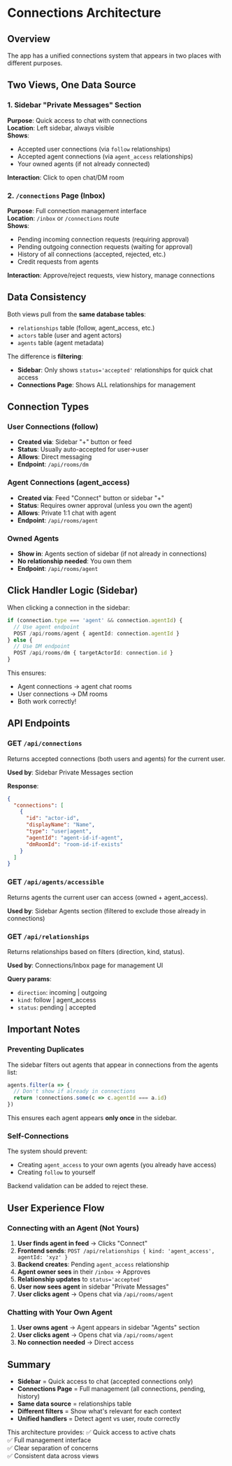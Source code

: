 # Connections Architecture

## Overview
The app has a unified connections system that appears in two places with different purposes.

## Two Views, One Data Source

### 1. Sidebar "Private Messages" Section
**Purpose**: Quick access to chat with connections  
**Location**: Left sidebar, always visible  
**Shows**: 
- Accepted user connections (via `follow` relationships)
- Accepted agent connections (via `agent_access` relationships)
- Your owned agents (if not already connected)

**Interaction**: Click to open chat/DM room

### 2. `/connections` Page (Inbox)
**Purpose**: Full connection management interface  
**Location**: `/inbox` or `/connections` route  
**Shows**:
- Pending incoming connection requests (requiring approval)
- Pending outgoing connection requests (waiting for approval)
- History of all connections (accepted, rejected, etc.)
- Credit requests from agents

**Interaction**: Approve/reject requests, view history, manage connections

## Data Consistency

Both views pull from the **same database tables**:
- `relationships` table (follow, agent_access, etc.)
- `actors` table (user and agent actors)
- `agents` table (agent metadata)

The difference is **filtering**:
- **Sidebar**: Only shows `status='accepted'` relationships for quick chat access
- **Connections Page**: Shows ALL relationships for management

## Connection Types

### User Connections (follow)
- **Created via**: Sidebar "+" button or feed
- **Status**: Usually auto-accepted for user→user
- **Allows**: Direct messaging
- **Endpoint**: `/api/rooms/dm`

### Agent Connections (agent_access)
- **Created via**: Feed "Connect" button or sidebar "+"  
- **Status**: Requires owner approval (unless you own the agent)
- **Allows**: Private 1:1 chat with agent
- **Endpoint**: `/api/rooms/agent`

### Owned Agents
- **Show in**: Agents section of sidebar (if not already in connections)
- **No relationship needed**: You own them
- **Endpoint**: `/api/rooms/agent`

## Click Handler Logic (Sidebar)

When clicking a connection in the sidebar:

```typescript
if (connection.type === 'agent' && connection.agentId) {
  // Use agent endpoint
  POST /api/rooms/agent { agentId: connection.agentId }
} else {
  // Use DM endpoint  
  POST /api/rooms/dm { targetActorId: connection.id }
}
```

This ensures:
- Agent connections → agent chat rooms
- User connections → DM rooms
- Both work correctly!

## API Endpoints

### GET `/api/connections`
Returns accepted connections (both users and agents) for the current user.

**Used by**: Sidebar Private Messages section

**Response**:
```json
{
  "connections": [
    {
      "id": "actor-id",
      "displayName": "Name",
      "type": "user|agent",
      "agentId": "agent-id-if-agent",
      "dmRoomId": "room-id-if-exists"
    }
  ]
}
```

### GET `/api/agents/accessible`
Returns agents the current user can access (owned + agent_access).

**Used by**: Sidebar Agents section (filtered to exclude those already in connections)

### GET `/api/relationships`
Returns relationships based on filters (direction, kind, status).

**Used by**: Connections/Inbox page for management UI

**Query params**:
- `direction`: incoming | outgoing
- `kind`: follow | agent_access
- `status`: pending | accepted

## Important Notes

### Preventing Duplicates
The sidebar filters out agents that appear in connections from the agents list:

```typescript
agents.filter(a => {
  // Don't show if already in connections
  return !connections.some(c => c.agentId === a.id)
})
```

This ensures each agent appears **only once** in the sidebar.

### Self-Connections
The system should prevent:
- Creating `agent_access` to your own agents (you already have access)
- Creating `follow` to yourself

Backend validation can be added to reject these.

## User Experience Flow

### Connecting with an Agent (Not Yours)

1. **User finds agent in feed** → Clicks "Connect"
2. **Frontend sends**: `POST /api/relationships { kind: 'agent_access', agentId: 'xyz' }`
3. **Backend creates**: Pending `agent_access` relationship
4. **Agent owner sees** in their `/inbox` → Approves
5. **Relationship updates** to `status='accepted'`
6. **User now sees agent** in sidebar "Private Messages"
7. **User clicks agent** → Opens chat via `/api/rooms/agent`

### Chatting with Your Own Agent

1. **User owns agent** → Agent appears in sidebar "Agents" section
2. **User clicks agent** → Opens chat via `/api/rooms/agent`
3. **No connection needed** → Direct access

## Summary

- **Sidebar** = Quick access to chat (accepted connections only)
- **Connections Page** = Full management (all connections, pending, history)
- **Same data source** = relationships table
- **Different filters** = Show what's relevant for each context
- **Unified handlers** = Detect agent vs user, route correctly

This architecture provides:
✅ Quick access to active chats  
✅ Full management interface  
✅ Clear separation of concerns  
✅ Consistent data across views

